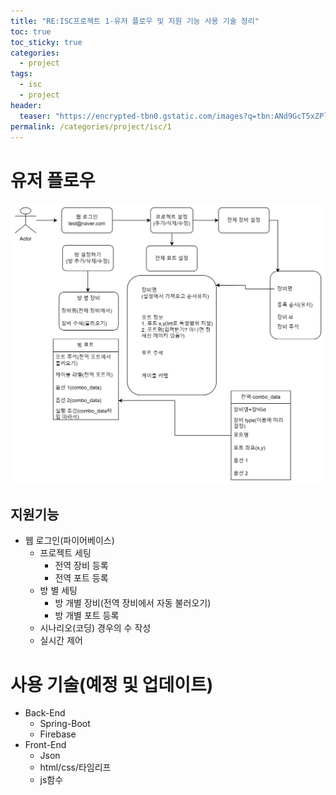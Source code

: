 ```yaml
---
title: "RE:ISC프로젝트 1-유저 플로우 및 지원 기능 사용 기술 정리"
toc: true
toc_sticky: true
categories:
  - project
tags:
  - isc
  - project
header:
  teaser: "https://encrypted-tbn0.gstatic.com/images?q=tbn:ANd9GcT5xZPlxzp2zm_gjNAA6aZeJgqHDV4RtblEwQ&s"
permalink: /categories/project/isc/1
---
```

# 유저 플로우
![유저 플로우](https://github.com/park-yina/park-yina.github.io/blob/main/_posts/project/image.png?raw=true)
## 지원기능
- 웹 로그인(파이어베이스)
  - 프로젝트 세팅<br>
    - 전역 장비 등록<br>
    - 전역 포트 등록
  - 방 별 세팅<br>
    - 방 개별 장비(전역 장비에서 자동 불러오기)<br>
    - 방 개별 포트 등록<br>
  - 시나리오(코딩) 경우의 수 작성<br>
  - 실시간 제어<br>
# 사용 기술(예정 및 업데이트)
- Back-End
  - Spring-Boot<br>
  - Firebase<br>
- Front-End
  - Json<br>
  - html/css/타임리프<br>
  - js함수